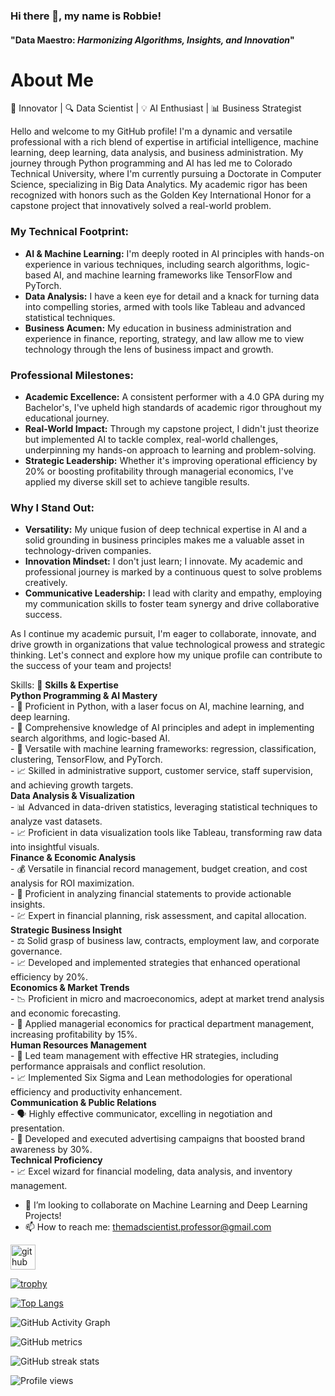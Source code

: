 ### Hi there 👋, my name is Robbie!
#### "**Data Maestro**: *Harmonizing Algorithms, Insights, and Innovation*"
# About Me

🚀 Innovator | 🔍 Data Scientist | 💡 AI Enthusiast | 📊 Business Strategist

Hello and welcome to my GitHub profile! I'm a dynamic and versatile professional with a rich blend of expertise in artificial intelligence, machine learning, deep learning, data analysis, and business administration. My journey through Python programming and AI has led me to Colorado Technical University, where I'm currently pursuing a Doctorate in Computer Science, specializing in Big Data Analytics. My academic rigor has been recognized with honors such as the Golden Key International Honor for a capstone project that innovatively solved a real-world problem.

### My Technical Footprint:
- **AI & Machine Learning:** I'm deeply rooted in AI principles with hands-on experience in various techniques, including search algorithms, logic-based AI, and machine learning frameworks like TensorFlow and PyTorch.
- **Data Analysis:** I have a keen eye for detail and a knack for turning data into compelling stories, armed with tools like Tableau and advanced statistical techniques.
- **Business Acumen:** My education in business administration and experience in finance, reporting, strategy, and law allow me to view technology through the lens of business impact and growth.

### Professional Milestones:
- **Academic Excellence:** A consistent performer with a 4.0 GPA during my Bachelor's, I've upheld high standards of academic rigor throughout my educational journey.
- **Real-World Impact:** Through my capstone project, I didn't just theorize but implemented AI to tackle complex, real-world challenges, underpinning my hands-on approach to learning and problem-solving.
- **Strategic Leadership:** Whether it's improving operational efficiency by 20% or boosting profitability through managerial economics, I've applied my diverse skill set to achieve tangible results.

### Why I Stand Out:
- **Versatility:** My unique fusion of deep technical expertise in AI and a solid grounding in business principles makes me a valuable asset in technology-driven companies.
- **Innovation Mindset:** I don't just learn; I innovate. My academic and professional journey is marked by a continuous quest to solve problems creatively.
- **Communicative Leadership:** I lead with clarity and empathy, employing my communication skills to foster team synergy and drive collaborative success.

As I continue my academic pursuit, I'm eager to collaborate, innovate, and drive growth in organizations that value technological prowess and strategic thinking. Let's connect and explore how my unique profile can contribute to the success of your team and projects!


Skills: 🌟 **Skills & Expertise** <br/>  **Python Programming & AI Mastery** <br/> - 🐍 Proficient in Python, with a laser focus on AI, machine learning, and deep learning. <br/> - 🤖 Comprehensive knowledge of AI principles and adept in implementing search algorithms, and logic-based AI. <br/> - 🧠 Versatile with machine learning frameworks: regression, classification, clustering, TensorFlow, and PyTorch. <br/> - 📈 Skilled in administrative support, customer service, staff supervision, and achieving growth targets. <br/>  **Data Analysis & Visualization** <br/> - 📊 Advanced in data-driven statistics, leveraging statistical techniques to analyze vast datasets. <br/> - 📈 Proficient in data visualization tools like Tableau, transforming raw data into insightful visuals. <br/>  **Finance & Economic Analysis** <br/> - 💰 Versatile in financial record management, budget creation, and cost analysis for ROI maximization. <br/> - 📑 Proficient in analyzing financial statements to provide actionable insights. <br/> - 💹 Expert in financial planning, risk assessment, and capital allocation. <br/> **Strategic Business Insight** <br/> - ⚖️ Solid grasp of business law, contracts, employment law, and corporate governance. <br/> - 📈 Developed and implemented strategies that enhanced operational efficiency by 20%. <br/> **Economics & Market Trends** <br/> - 📉 Proficient in micro and macroeconomics, adept at market trend analysis and economic forecasting. <br/> - 💼 Applied managerial economics for practical department management, increasing profitability by 15%. <br/> **Human Resources Management** <br/> - 👥 Led team management with effective HR strategies, including performance appraisals and conflict resolution. <br/> - 📈 Implemented Six Sigma and Lean methodologies for operational efficiency and productivity enhancement. <br/> **Communication & Public Relations** <br/> - 🗣️ Highly effective communicator, excelling in negotiation and presentation. <br/> - 📢 Developed and executed advertising campaigns that boosted brand awareness by 30%. <br/> **Technical Proficiency** <br/> - 📈 Excel wizard for financial modeling, data analysis, and inventory management. <br/>

- 👯 I’m looking to collaborate on Machine Learning and Deep Learning Projects! 
- 📫 How to reach me: 	themadscientist.professor@gmail.com 


[<img src='https://cdn.jsdelivr.net/npm/simple-icons@3.0.1/icons/github.svg' alt='github' height='40'>](https://github.com/TribeOfJudahLion )  

[![trophy](https://github-profile-trophy.vercel.app/?username=TribeOfJudahLion )](https://github.com/ryo-ma/github-profile-trophy)

[![Top Langs](https://github-readme-stats.vercel.app/api/top-langs/?username=TribeOfJudahLion )](https://github.com/anuraghazra/github-readme-stats)

![GitHub Activity Graph](https://activity-graph.herokuapp.com/graph?username=TribeOfJudahLion )  

![GitHub metrics](https://metrics.lecoq.io/TribeOfJudahLion )  

![GitHub streak stats](https://streak-stats.demolab.com/?user=TribeOfJudahLion )  

![Profile views](https://gpvc.arturio.dev/TribeOfJudahLion )  
